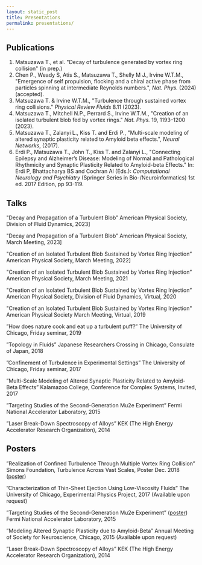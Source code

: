 ```yaml
---
layout: static_post
title: Presentations
permalink: presentations/
---
```

Publications
---
<ol type="1">
    <li> Matsuzawa T., et al. "Decay of turbulence generated by vortex ring collision" (in prep.)</li>
    <li> Chen P., Weady S, Atis S., Matsuzawa T., Shelly M J., Irvine W.T.M., "Emergence of self propulsion, flocking and a chiral active phase from particles spinning at intermediate Reynolds numbers.", <i>Nat. Phys.</i> (2024) (accepted).</li>
    <li> Matsuzawa T. & Irvine W.T.M., "Turbulence through sustained vortex ring collisions." <i>Physical Review Fluids</i> 8.11 (2023).
    <li> Matsuzawa T., Mitchell N.P., Perrard S., Irvine W.T.M., "Creation of an isolated turbulent blob fed by vortex rings." <i>Nat. Phys.</i> 19, 1193–1200 (2023).
    </li>
    <li>
    Matsuzawa T., Zalanyi L., Kiss T. and Erdi P., "Multi-scale modeling of altered synaptic plasticity related to Amyloid beta effects.", <i>Neural Networks</i>, (2017).   
    </li>
    <li>
    Erdi P., Matsuzawa T., John T., Kiss T. and Zalanyi L., "Connecting Epilepsy and Alzheimer’s Disease: Modeling of Normal and Pathological Rhythmicity and Synaptic Plasticity Related to Amyloid-beta Effects." In: Erdi P, Bhattacharya BS and Cochran Al (Eds.): <i>Computational Neurology and Psychiatry</i> (Springer Series in Bio-/Neuroinformatics) 1st ed. 2017 Edition, pp 93-119.
    </li>
</ol>


Talks
---
"Decay and Propagation of a Turbulent Blob”
American Physical Society, Division of Fluid Dynamics, 2023]

"Decay and Propagation of a Turbulent Blob”
American Physical Society, March Meeting, 2023]

"Creation of an Isolated Turbulent Blob Sustained by Vortex Ring Injection”
American Physical Society, March Meeting, 2022]

"Creation of an Isolated Turbulent Blob Sustained by Vortex Ring Injection”
American Physical Society, March Meeting, 2021

"Creation of an Isolated Turbulent Blob Sustained by Vortex Ring Injection”
American Physical Society, Division of Fluid Dynamics, Virtual, 2020

"Creation of an Isolated Turbulent Blob Sustained by Vortex Ring Injection"
American Physical Society March Meeting, Virtual, 2019

”How does nature cook and eat up a turbulent puff?” 
The University of Chicago, Friday seminar, 2019

”Topology in Fluids”
Japanese Researchers Crossing in Chicago, Consulate of Japan, 2018

”Confinement of Turbulence in Experimental Settings”
The University of Chicago, Friday seminar, 2017

”Multi-Scale Modeling of Altered Synaptic Plasticity Related to Amyloid-Beta Effects”
Kalamazoo College, Conference for Complex Systems, Invited, 2017

”Targeting Studies of the Second-Generation Mu2e Experiment”
Fermi National Accelerator Laboratory, 2015

”Laser Break-Down Spectroscopy of Alloys”
KEK (The High Energy Accelerator Research Organization), 2014


Posters
---
”Realization of Confined Turbulence Through Multiple Vortex Ring Collision”
Simons Foundation, Turbulence Across Vast Scales, Poster Dec. 2018 ([poster](https://github.com/tmatsuzawa/tmatsuzawa.github.io/tree/master/presentations/posters/201912_takumi_flatiron_FINAL.pdf))

”Characterization of Thin-Sheet Ejection Using Low-Viscosity Fluids”
The University of Chicago, Experimental Physics Project, 2017 (Available upon request)

”Targeting Studies of the Second-Generation Mu2e Experiment” ([poster](https://github.com/tmatsuzawa/tmatsuzawa.github.io/tree/master/presentations/posters/mu2e.pdf))
Fermi National Accelerator Laboratory, 2015

”Modeling Altered Synaptic Plasticity due to Amyloid-Beta”
Annual Meeting of Society for Neuroscience, Chicago, 2015 (Available upon request)

”Laser Break-Down Spectroscopy of Alloys”
KEK (The High Energy Accelerator Research Organization), 2014

[comment]: <> ([Fingerprinting landscape dynamics through fluvial network topology]&#40;https://github.com/sgrieve/sgrieve.github.io/raw/master/presentations/BSG19_poster.pdf&#41;  )

[comment]: <> (Presented at the BSG Annual General Meeting, Sheffield, **2019**)

[comment]: <> ([Relationships between zero order basin morphology and sediment transport]&#40;https://presentations.copernicus.org/EGU2019-4202_presentation.pdf&#41;)

[comment]: <> (Presented at the EGU General Assembly, Vienna, **2019**)

[comment]: <> ([Understanding the relationship between colluvial hollow morphology and hillslope processes]&#40;http://presentations.copernicus.org/EGU2018-19089_presentation.pptx&#41;)

[comment]: <> (Presented at the EGU General Assembly, Vienna, **2018**)

[comment]: <> ([How does the resolution of topographic data impact the measurement of geomorphic processes?]&#40;https://github.com/sgrieve/Resolution_Poster_BSG/raw/master/bsg_poster.pdf&#41;  )

[comment]: <> (Presented at the BSG Annual General Meeting, Plymouth, **2016**)

[comment]: <> ([LSDTopoTools: Open source geomorphology]&#40;https://lsdtopotools.github.io/posters/BSG_Poster.pdf&#41;  )

[comment]: <> (Presented at the BSG Annual General Meeting, Southampton, **2015**)

[comment]: <> ([How long is a hillslope?]&#40;https://lsdtopotools.github.io/posters/Grieve_AGU_2014.pdf&#41;  )

[comment]: <> (Presented at the AGU Fall Meeting, San Francisco, **2014**)
